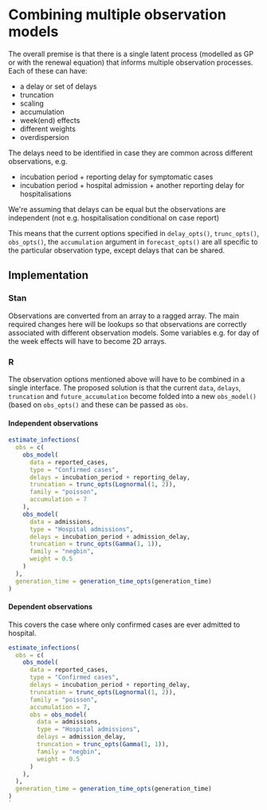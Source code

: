 # Combining multiple observation models

The overall premise is that there is a single latent process (modelled as GP or with the renewal equation) that informs multiple observation processes. Each of these can have:

- a delay or set of delays
- truncation
- scaling
- accumulation
- week(end) effects
- different weights
- overdispersion

The delays need to be identified in case they are common across different observations, e.g.

- incubation period + reporting delay for symptomatic cases
- incubation period + hospital admission + another reporting delay for hospitalisations

We're assuming that delays can be equal but the observations are independent (not e.g. hospitalisation conditional on case report)

This means that the current options specified in `delay_opts()`, `trunc_opts()`, `obs_opts()`, the `accumulation` argument in `forecast_opts()` are all specific to the particular observation type, except delays that can be shared.

## Implementation

### Stan

Observations are converted from an array to a ragged array.
The main required changes here will be lookups so that observations are correctly associated with different observation models.
Some variables e.g. for day of the week effects will have to become 2D arrays.

### R

The observation options mentioned above will have to be combined in a single interface.
The proposed solution is that the current `data`, `delays`, `truncation` and `future_accumulation` become folded into a new `obs_model()` (based on `obs_opts()` and these can be passed as `obs`.

#### Independent observations

```r
estimate_infections(
  obs = c(
    obs_model(
      data = reported_cases,
      type = "Confirmed cases",
      delays = incubation_period + reporting_delay,
      truncation = trunc_opts(Lognormal(1, 2)),
      family = "poisson",
      accumulation = 7
    ),
    obs_model(
      data = admissions,
      type = "Hospital admissions",
      delays = incubation_period + admission_delay,
      truncation = trunc_opts(Gamma(1, 1)),
      family = "negbin",
      weight = 0.5
    )
  ),
  generation_time = generation_time_opts(generation_time)
)
```

#### Dependent observations

This covers the case where only confirmed cases are ever admitted to hospital.

```r
estimate_infections(
  obs = c(
    obs_model(
      data = reported_cases,
      type = "Confirmed cases",
      delays = incubation_period + reporting_delay,
      truncation = trunc_opts(Lognormal(1, 2)),
      family = "poisson",
      accumulation = 7,
      obs = obs_model(
        data = admissions,
        type = "Hospital admissions",
        delays = admission_delay,
        truncation = trunc_opts(Gamma(1, 1)),
        family = "negbin",
        weight = 0.5
      )
    ),
  ),
  generation_time = generation_time_opts(generation_time)
)
`

